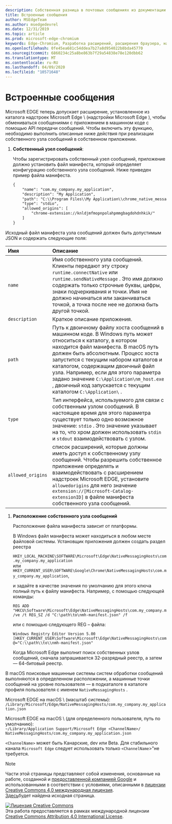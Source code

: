 ```yaml
---
description: Собственная разница в почтовых сообщениях из документации Chrome
title: Встроенные сообщения
author: MSEdgeTeam
ms.author: msedgedevrel
ms.date: 12/31/2019
ms.topic: article
ms.prod: microsoft-edge-chromium
keywords: Edge-Chromium, Разработка расширений, расширения браузера, надстройки, центр партнера, разработчик
ms.openlocfilehash: 0fe45ea681c54ddea7b27a8d954022b8bda45770
ms.sourcegitcommit: 6860234c25a8be863b7f29a54838e78e120dbb62
ms.translationtype: MT
ms.contentlocale: ru-RU
ms.lasthandoff: 04/09/2020
ms.locfileid: "10571648"
---
```

# Встроенные сообщения  

Microsoft EDGE теперь допускает расширение, установленное из каталога надстроек Microsoft Edge \ (надстройки Microsoft Edge \), чтобы обмениваться сообщениями с приложением в машинном коде с помощью API передачи сообщений.  Чтобы включить эту функцию, необходимо выполнить описанные ниже действия при реализации собственного узла сообщений в собственном приложении.  

<!--
 > [!NOTE]
> Native messaging is currently not supported on macOS and Linux version of Microsoft Edge.  This feature support is planned to be implemented soon.  -->  

1.  **Собственный узел сообщений**:  
    
    Чтобы зарегистрировать собственный узел сообщений, приложение должно установить файл манифеста, который определяет конфигурацию собственного узла сообщений.  Ниже приведен пример файла манифеста.  
    
    ```xml
    {
        "name": "com.my_company.my_application",
        "description": "My Application",
        "path": "C:\\Program Files\\My Application\\chrome_native_messaging_host.exe",
        "type": "stdio",
        "allowed_origins": [
            "chrome-extension://knldjmfmopnpolahpmmgbagdohdnhkik/"
        ]
    }
    ```  
    
Исходный файл манифеста узла сообщений должен быть допустимым JSON и содержать следующие поля:  

| Имя | Описание |  
|:--- |:--- |  
| `name` | Имя собственного узла сообщений. Клиенты передают эту строку `runtime.connectNative` или `runtime.sendNativeMessage` .  Это имя должно содержать только строчные буквы, цифры, знаки подчеркивания и точки.  Имя не должно начинаться или заканчиваться точкой, а точка после нее не должна быть другой точкой. |  
| `description` | Краткое описание приложения. |  
| `path` | Путь к двоичному файлу хоста сообщений в машинном коде.  В Windows путь может относиться к каталогу, в котором находится файл манифеста.  В macOS путь должен быть абсолютным.  Процесс хоста запустится с текущим набором каталогов и каталогом, содержащим двоичный файл узла. Например, если для этого параметра задано значение `C:\Application\nm_host.exe` , двоичный код запускается с текущим каталогом `C:\Application\` . |  
| `type` | Тип интерфейса, используемого для связи с собственным узлом сообщений.  В настоящее время для этого параметра существует только одно возможное значение: `stdio` .  Это значение указывает на то, что хром должен использовать `stdin` и `stdout` взаимодействовать с узлом. |  
| `allowed_origins` |  список расширений, которые должны иметь доступ к собственному узлу сообщений.  Чтобы разрешить собственное приложение определять и взаимодействовать с расширением надстроек Microsoft EDGE, установите `allowedorigins` для него значение `extension://[Microsoft-Catalog-extensionID]` в файле манифеста собственного узла сообщений. |  

1.  **Расположение собственного узла сообщений**  
    
    Расположение файла манифеста зависит от платформы.  
    
    В Windows файл манифеста может находиться в любом месте файловой системы.  Установщик приложения должен создать раздел реестра  
    
    `HKEY_LOCAL_MACHINE\SOFTWARE\Microsoft\Edge\NativeMessagingHosts\com.my_company.my_application`  
    или  
    `HKEY_CURRENT_USER\SOFTWARE\Google\Chrome\NativeMessagingHosts\com.my_company.my_application`,  
    
    и задайте в качестве значения по умолчанию для этого ключа полный путь к файлу манифеста.  Например, с помощью следующей команды:  
    
    ```shell
    REG ADD "HKCU\Software\Microsoft\Edge\NativeMessagingHosts\com.my_company.my_application" /ve /t REG_SZ /d "C:\path\to\nmh-manifest.json" /f
    ```  
    
    или с помощью следующего REG – файла:  
    
    ```shell
    Windows Registry Editor Version 5.00
    [HKEY_CURRENT_USER\Software\Microsoft\Edge\NativeMessagingHosts\com.my_company.my_application]
    @="C:\\path\\to\\nmh-manifest.json"
    ```  
    
    Когда Microsoft Edge выполнит поиск собственных узлов сообщений, сначала запрашивается 32-разрядный реестр, а затем — 64-битовый реестр.  

В macOS поисковые машинные системы систем обработки сообщений выполняются в определенном расположении, а машинные точки сообщений на уровне пользователя — в подкаталоге в каталоге профиля пользователя с именем `NativeMessagingHosts` .  

Microsoft EDGE на macOS \ (масштаб системы):  
`/Library/Microsoft/Edge/NativeMessagingHosts/com.my_company.my_application.json`  

Microsoft EDGE на macOS \ (для определенного пользователя, путь по умолчанию):  
`~/Library/Application Support/Microsoft Edge <ChannelName>/ NativeMessagingHosts/com.my_company.my_application.json`  

`<ChannelName>` может быть Канарские, dev или Beta. Для стабильного канала `Microsoft Edge` следует использовать только `<ChannelName`>"не требуется.

<!-- image links -->  

<!-- links -->  

> [!NOTE]
> Части этой страницы представляют собой изменения, основанные на работе, созданной и [предоставленной компанией Google][GoogleSitePolicies] и использованными в соответствии с условиями, описанными в [лицензии Creative Commons 4,0 международная лицензия][CCA4IL].  
> [Здесь](https://developer.chrome.com/extensions/nativeMessaging)будет найдена исходная страница.  

[![Лицензия Creative Commons][CCby4Image]][CCA4IL]  
Эта работа предоставляется в рамках международной лицензии [Creative Commons Attribution 4.0 International License][CCA4IL].  

[CCA4IL]: https://creativecommons.org/licenses/by/4.0  
[CCby4Image]: https://i.creativecommons.org/l/by/4.0/88x31.png  
[GoogleSitePolicies]: https://developers.google.com/terms/site-policies
